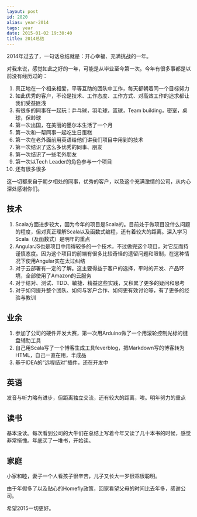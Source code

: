 ```yaml
---
layout: post
id: 2820
alias: year-2014
tags: year
date: 2015-01-02 19:30:40
title: 2014总结
---
```


2014年过去了，一句话总结就是：开心幸福、充满挑战的一年。

对我来说，感觉如此之好的一年，可能是从毕业至今第一次。今年有很多事都是以前没有经历过的：

1. 真正地在一个相亲相爱，平等互助的团队中工作，每天都朝着同一个目标努力
2. 如此优秀的客户，不论是技术、工作态度、工作方式、对高效工作的追求都让我们受益匪浅
3. 有很多的同事在一起玩：乒乓球，羽毛球，篮球，Team building，密室，桌球，保龄球
4. 第一次出国，在美丽的墨尔本生活了一个月
5. 第一次和一帮同事一起吃生日蛋糕
6. 第一次在老外面前用英语给他们讲我们项目中用到的技术
7. 第一次结识了这么多优秀的同事、朋友
8. 第一次结识了一些老外朋友
9. 第一次以Tech Leader的角色参与一个项目
10. 还有很多很多

这一切都来自于朝夕相处的同事，优秀的客户，以及这个充满激情的公司，从内心深处感谢你们。

技术
----

1. Scala方面进步较大，因为今年的项目是Scala的。目前处于做项目没什么问题的程度，但对真正理解Scala以及函数式编程，还有着较大的距离。深入学习Scala（及函数式）是明年的重点
2. AngularJS也是项目中用得较多的一个技术，不过做完这个项目，对它反而持谨慎态度。因为这个项目的前端有很多比较奇怪的遗留问题和限制，在这种情况下使用Angular实在太过纠结
3. 对于云部署有一定的了解。这主要得益于客户的选择，平时的开发、产品环境，全部使用了Amazon的云服务
4. 对于结对、测试、TDD、敏捷、精益这些实践，又积累了更多的疑问和思考
5. 对于如何提升整个团队、如何与客户合作、如何更有效讨论等，有了更多的经验与教训

业余
----

1. 参加了公司的硬件开发大赛，第一次用Arduino做了一个用滚轮控制光标的键盘辅助工具
2. 自己用Scala写了一个博客生成工具feverblog，把Markdown写的博客转为HTML，自己一直在用，半成品
3. 基于IDEA的“远程结对”插件，还在开发中

英语
----

发音与听力略有进步，但距离独立交流，还有较大的距离，唉。明年努力的重点

读书
----

基本没读。每次看到公司的大牛们在总结上写着今年又读了几十本书的时候，感觉非常惭愧。年底买了一堆书，开始读。

家庭
----

小家和睦，妻子一个人看孩子很辛苦，儿子又长大一岁很乖很聪明。

由于年假多了以及贴心的Homefly政策，回家看望父母的时间比去年多，感谢公司。

希望2015一切更好。

